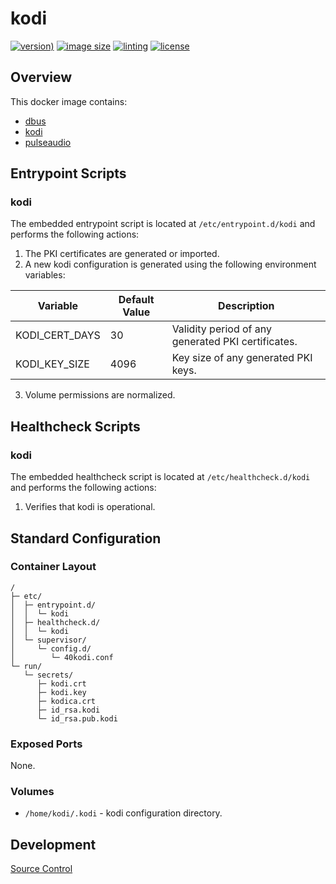 # kodi

[![version)](https://img.shields.io/docker/v/crashvb/kodi/latest)](https://hub.docker.com/repository/docker/crashvb/kodi)
[![image size](https://img.shields.io/docker/image-size/crashvb/kodi/latest)](https://hub.docker.com/repository/docker/crashvb/kodi)
[![linting](https://img.shields.io/badge/linting-hadolint-yellow)](https://github.com/hadolint/hadolint)
[![license](https://img.shields.io/github/license/crashvb/kodi-docker.svg)](https://github.com/crashvb/kodi-docker/blob/master/LICENSE.md)

## Overview

This docker image contains:

* [dbus](https://dbus.freedesktop.org/)
* [kodi](https://kodi.tv/)
* [pulseaudio](https://gitlab.freedesktop.org/pulseaudio/pulseaudio)

## Entrypoint Scripts

### kodi

The embedded entrypoint script is located at `/etc/entrypoint.d/kodi` and performs the following actions:

1. The PKI certificates are generated or imported.
2. A new kodi configuration is generated using the following environment variables:

 | Variable | Default Value | Description |
 | -------- | ------------- | ----------- |
 | KODI\_CERT\_DAYS | 30 | Validity period of any generated PKI certificates. |
 | KODI\_KEY\_SIZE | 4096 | Key size of any generated PKI keys. |

3. Volume permissions are normalized.

## Healthcheck Scripts

### kodi

The embedded healthcheck script is located at `/etc/healthcheck.d/kodi` and performs the following actions:

1. Verifies that kodi is operational.

## Standard Configuration

### Container Layout

```
/
├─ etc/
│  ├─ entrypoint.d/
│  │  └─ kodi
│  ├─ healthcheck.d/
│  │  └─ kodi
│  └─ supervisor/
│     └─ config.d/
│        └─ 40kodi.conf
└─ run/
   └─ secrets/
      ├─ kodi.crt
      ├─ kodi.key
      ├─ kodica.crt
      ├─ id_rsa.kodi
      └─ id_rsa.pub.kodi
```

### Exposed Ports

None.

### Volumes

* `/home/kodi/.kodi` - kodi configuration directory.

## Development

[Source Control](https://github.com/crashvb/kodi-docker)


